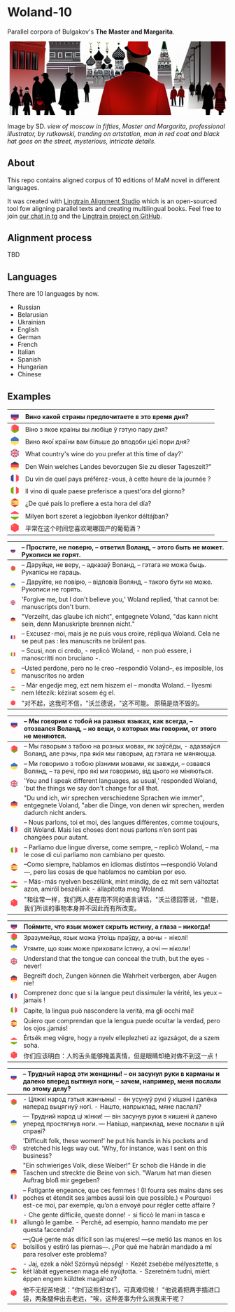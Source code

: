 # Woland-10

Parallel corpora of Bulgakov's **The Master and Margarita**.

![](img/cover2.png)

Image by SD. _view of moscow in fifties, Master and Margarita, professional illustrator, by rutkowski, trending on artstation, man in red coat and black hat goes on the street, mysterious, intricate details._

## About

This repo contains aligned corpus of 10 editions of MaM novel in different languages.

It was created with [Lingtrain Alignment Studio](https://github.com/averkij/a-studio) which is an open-sourced tool fow aligning parallel texts and creating multilingual books. Feel free to join [our chat in tg](https://t.me/lingtrain_books) and the [Lingtrain project on GitHub]().

## Alignment process

TBD

## Languages

There are 10 languages by now.

- Russian
- Belarusian
- Ukrainian
- English
- German
- French
- Italian
- Spanish
- Hungarian
- Chinese

## Examples

| <img src='img/flag-ru-h.svg' width='20'/> | Вино какой страны предпочитаете в это время дня?                 |
| ----------------------------------------- | :--------------------------------------------------------------- |
| <img src='img/flag-bu-h.svg' width='20'/> | Вiно з якое краiны вы любiце ў гэтую пару дня?                   |
| <img src='img/flag-uk-h.svg' width='20'/> | Вино якої країни вам більше до вподоби цієї пори дня?            |
| <img src='img/flag-en-h.svg' width='20'/> | What country's wine do you prefer at this time of day?'          |
| <img src='img/flag-de-h.svg' width='20'/> | Den Wein welches Landes bevorzugen Sie zu dieser Tageszeit?"     |
| <img src='img/flag-fr-h.svg' width='20'/> | Du vin de quel pays préférez-vous, à cette heure de la journée ? |
| <img src='img/flag-it-h.svg' width='20'/> | Il vino di quale paese preferisce a quest'ora del giorno?        |
| <img src='img/flag-es-h.svg' width='20'/> | ¿De qué país lo prefiere a esta hora del día?                    |
| <img src='img/flag-hu-h.svg' width='20'/> | Milyen bort szeret a legjobban ilyenkor déltájban?               |
| <img src='img/flag-ch-h.svg' width='20'/> | 平常在这个时间您喜欢喝哪国产的葡萄酒？                           |

| <img src="img/flag-ru-h.svg" width="20"/> | – Простите, не поверю, – ответил Воланд, – этого быть не может. Рукописи не горят.                                |
| ----------------------------------------- | :---------------------------------------------------------------------------------------------------------------- |
| <img src="img/flag-bu-h.svg" width="20"/> | – Даруйце, не веру, – адказаў Воланд, – гэтага не можа быць. Рукапiсы не гараць.                                  |
| <img src="img/flag-uk-h.svg" width="20"/> | – Даруйте, не повірю, – відповів Волянд, – такого бути не може. Рукописи не горять.                               |
| <img src="img/flag-en-h.svg" width="20"/> | 'Forgive me, but I don't believe you,' Woland replied, 'that cannot be: manuscripts don't burn.                   |
| <img src="img/flag-de-h.svg" width="20"/> | "Verzeiht, das glaube ich nicht", entgegnete Voland, "das kann nicht sein, denn Manuskripte brennen nicht."       |
| <img src="img/flag-fr-h.svg" width="20"/> | – Excusez-moi, mais je ne puis vous croire, répliqua Woland. Cela ne se peut pas : les manuscrits ne brûlent pas. |
| <img src="img/flag-it-h.svg" width="20"/> | – Scusi, non ci credo, - replicò Woland, - non può essere, i manoscritti non bruciano -.                          |
| <img src="img/flag-es-h.svg" width="20"/> | –Usted perdone, pero no le creo –respondió Voland–, es imposible, los manuscritos no arden                        |
| <img src="img/flag-hu-h.svg" width="20"/> | – Már engedje meg, ezt nem hiszem el – mondta Woland. – Ilyesmi nem létezik: kézirat sosem ég el.                 |
| <img src="img/flag-ch-h.svg" width="20"/> | "对不起，这我可不信，"沃兰德说，"这不可能。 原稿是烧不毁的。                                                      |

| <img src="img/flag-ru-h.svg" width="20"/> &nbsp;&nbsp; | – Мы говорим с тобой на разных языках, как всегда, – отозвался Воланд, – но вещи, о которых мы говорим, от этого не меняются.                          |
| ------------------------------------------------------ | :----------------------------------------------------------------------------------------------------------------------------------------------------- |
| <img src="img/flag-bu-h.svg" width="20"/>              | – Мы гаворым з табою на розных мовах, як заўсёды, - адазваўся Воланд, але рэчы, пра якiя мы гаворым, ад гэтага не мяняюцца.                            |
| <img src="img/flag-uk-h.svg" width="20"/>              | – Ми говоримо з тобою різними мовами, як завжди, – озвався Волянд, – та речі, про які ми говоримо, від цього не міняються.                             |
| <img src="img/flag-en-h.svg" width="20"/>              | 'You and I speak different languages, as usual,' responded Woland, 'but the things we say don't change for all that.                                   |
| <img src="img/flag-de-h.svg" width="20"/>              | "Du und ich, wir sprechen verschiedene Sprachen wie immer", entgegnete Voland, "aber die Dinge, von denen wir sprechen, werden dadurch nicht anders.   |
| <img src="img/flag-fr-h.svg" width="20"/>              | – Nous parlons, toi et moi, des langues différentes, comme toujours, dit Woland. Mais les choses dont nous parlons n’en sont pas changées pour autant. |
| <img src="img/flag-it-h.svg" width="20"/>              | – Parliamo due lingue diverse, come sempre, – replicò Woland, – ma le cose di cui parliamo non cambiano per questo.                                    |
| <img src="img/flag-es-h.svg" width="20"/>              | –Como siempre, hablamos en idiomas distintos —respondió Voland—, pero las cosas de que hablamos no cambian por eso.                                    |
| <img src="img/flag-hu-h.svg" width="20"/>              | – Más-más nyelven beszélünk, mint mindig, de ez mit sem változtat azon, amiről beszélünk - állapította meg Woland.                                     |
| <img src="img/flag-ch-h.svg" width="20"/>              | "和往常一样，我们两人是在用不同的语言讲话，"沃兰德回答说，"但是，我们所谈的事物本身并不因此而有所改变。                                                |

| <img src='img/flag-ru-h.svg' width='20'/> | Поймите, что язык может скрыть истину, а глаза – никогда!                          |
| ----------------------------------------- | :--------------------------------------------------------------------------------- |
| <img src='img/flag-bu-h.svg' width='20'/> | Зразумейце, язык можа ўтоiць праўду, а вочы - нiколi!                              |
| <img src='img/flag-uk-h.svg' width='20'/> | Утямте, що язик може приховати істину, а очі — ніколи!                             |
| <img src='img/flag-en-h.svg' width='20'/> | Understand that the tongue can conceal the truth, but the eyes - never!            |
| <img src='img/flag-de-h.svg' width='20'/> | Begreift doch, Zungen können die Wahrheit verbergen, aber Augen nie!               |
| <img src='img/flag-fr-h.svg' width='20'/> | Comprenez donc que si la langue peut dissimuler la vérité, les yeux – jamais !     |
| <img src='img/flag-it-h.svg' width='20'/> | Capite, la lingua può nascondere la verità, ma gli occhi mai!                      |
| <img src='img/flag-es-h.svg' width='20'/> | Quiero que comprendan que la lengua puede ocultar la verdad, pero los ojos ¡jamás! |
| <img src='img/flag-hu-h.svg' width='20'/> | Értsék meg végre, hogy a nyelv elleplezheti az igazságot, de a szem soha.          |
| <img src='img/flag-ch-h.svg' width='20'/> | 你们应该明白：人的舌头能够掩盖真情，但是眼睛却绝对做不到这一点！                   |

| <img src='img/flag-ru-h.svg' width='20'/> &nbsp;&nbsp; | – Трудный народ эти женщины! – он засунул руки в карманы и далеко вперед вытянул ноги, – зачем, например, меня послали по этому делу?                                                                      |
| ------------------------------------------------------ | :--------------------------------------------------------------------------------------------------------------------------------------------------------------------------------------------------------- |
| <img src='img/flag-bu-h.svg' width='20'/>              | - Цяжкi народ гэтыя жанчыны! - ён усунуў рукi ў кiшэнi i далёка наперад выцягнуў ногi. - Нашто, напрыклад, мяне паслалi?                                                                                   |
| <img src='img/flag-uk-h.svg' width='20'/>              | — Трудний народ ці жінки! — він засунув руки в кишені й далеко уперед простягнув ноги. — Навіщо, наприклад, мене послали в цій справі?                                                                     |
| <img src='img/flag-en-h.svg' width='20'/>              | 'Difficult folk, these women!' he put his hands in his pockets and stretched his legs way out. 'Why, for instance, was I sent on this business?                                                            |
| <img src='img/flag-de-h.svg' width='20'/>              | "Ein schwieriges Volk, diese Weiber!" Er schob die Hände in die Taschen und streckte die Beine von sich. "Warum hat man diesen Auftrag bloß mir gegeben?                                                   |
| <img src='img/flag-fr-h.svg' width='20'/>              | – Fatigante engeance, que ces femmes ! (Il fourra ses mains dans ses poches et étendit ses jambes aussi loin que possible.) « Pourquoi est-ce moi, par exemple, qu’on a envoyé pour régler cette affaire ? |
| <img src='img/flag-it-h.svg' width='20'/>              | - Che gente difficile, queste donne! - si ficcò le mani in tasca e allungò le gambe. - Perché, ad esempio, hanno mandato me per questa faccenda?                                                           |
| <img src='img/flag-es-h.svg' width='20'/>              | —¡Qué gente más difícil son las mujeres! —se metió las manos en los bolsillos y estiró las piernas—. ¿Por qué me habrán mandado a mí para resolver este problema?                                          |
| <img src='img/flag-hu-h.svg' width='20'/>              | - Jaj, ezek a nők! Szörnyű népség! - Kezét zsebébe mélyesztette, s két lábát egyenesen maga elé nyújtotta. - Szeretném tudni, miért éppen engem küldtek magához?                                           |
| <img src='img/flag-ch-h.svg' width='20'/>              | 他不无挖苦地说："你们这些妇女们，可真难伺候！ "他说着把两手插进口袋，两条腿伸出去老远，"唉，这种差事为什么派我来干呢？                                                                                     |

